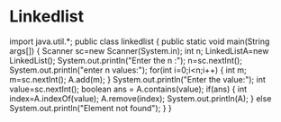 # Linkedlist
import java.util.*;
public class linkedlist
{ 
   public static void main(String args[])
   {
     Scanner sc=new Scanner(System.in);
      int n;
     LinkedList<Integer>A=new LinkedList<Integer>();
     System.out.println("Enter the n :");
       n=sc.nextInt();
     System.out.println("enter n values:");
     for(int i=0;i<n;i++)
    {
        int m;
      m=sc.nextInt();
      A.add(m);
    }
      System.out.println("Enter the value:");
      int  value=sc.nextInt();
    boolean ans = A.contains(value);
    if(ans)
   {
      int index=A.indexOf(value);
      A.remove(index);
       System.out.println(A);
   }
      else
   System.out.println("Element not found");
   }
}
